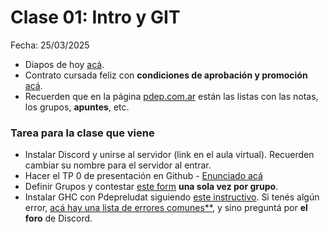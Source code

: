 
# Clase 01: Intro y GIT

Fecha: 25/03/2025

* Diapos de hoy [acá](https://docs.google.com/presentation/d/e/2PACX-1vRcuqB3-W50jl53nJ6dYRxzlyBC9sw21uIZXx37vS9yURxxqbjC9slcBZY9dM78dSNCET3oNAzIFvDy/pub?start=false&loop=false&delayms=3000).
* Contrato cursada feliz con **condiciones de aprobación y promoción** [acá](https://docs.google.com/document/d/1u8LpM5iYBO_v6YFbBHdxdIEKU2o5uV-SZ8Jpm4hqsko/edit?usp=sharing).
* Recuerden que en la página [pdep.com.ar](https://pdep.com.ar) están las listas con las notas, los grupos, **apuntes**, etc.


### Tarea para la clase que viene
- Instalar Discord y unirse al servidor (link en el aula virtual). Recuerden cambiar su nombre para el servidor al entrar.
- Hacer el TP 0 de presentación en Github - [Enunciado acá](https://docs.google.com/document/d/1tilAI5P8j2C5Z7PdU-qi801Q-lhJVf-7YE7nrFlj-io/edit?tab=t.0)
- Definir Grupos y contestar [este form](https://docs.google.com/forms/d/15YzKUUkyGY3SWY5x3ws0oy2OtqxCV-F_j43RIgGZPV0/preview) **una sola vez por grupo**.
- Instalar GHC con Pdepreludat siguiendo [este instructivo](https://github.com/pdep-utn/enunciados-miercoles-noche/blob/master/pages/haskell/entorno.md). Si tenés algún error, [acá hay una lista de errores comunes**](https://github.com/pdep-utn/enunciados-miercoles-noche/blob/master/pages/haskell/troubleshooting.md), y sino preguntá por **el foro** de Discord.
